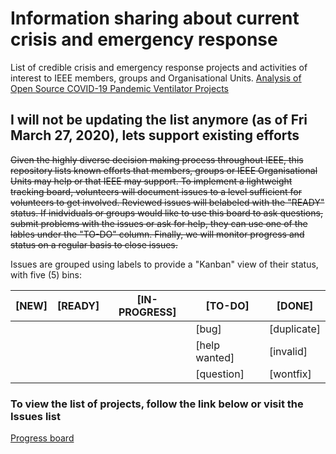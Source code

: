 # Information sharing about current crisis and emergency response
List of credible crisis and emergency response projects and activities of interest to IEEE members, groups and Organisational Units.
[Analysis of Open Source COVID-19 Pandemic Ventilator Projects](https://medium.com/@RobertLeeRead/analysis-of-open-source-covid-19-pandemic-ventilator-projects-27acf9075f7e)

## **I will not be updating the list anymore (as of Fri March 27, 2020), lets support existing efforts**

<s>Given the highly diverse decision making process throughout IEEE, this repository lists known efforts that members, groups or IEEE Organisational Units may help or that IEEE may support. 
To implement a lightweight tracking board, volunteers will document issues to a level sufficient for volunteers to get involved. Reviewed issues will belabeled with the "READY" status. 
If inidviduals or groups would like to use this board to ask questions, submit problems with the issues or ask for help, they can use one of the lables under the "TO-DO" column.
Finally, we will monitor progress and status on a regular basis to close issues.</s>

Issues are grouped using labels to provide a "Kanban" view of their status, with five (5) bins:

| **[NEW]** | **[READY]** | [IN-PROGRESS] | [TO-DO]        | [DONE]      |
| --------- | ----------- | ------------- | -------------- | ----------- |
|           |             |               |  [bug]         | [duplicate] |
|           |             |               |  [help wanted] | [invalid]   |
|           |             |               |  [question]    | [wontfix]   |

### To view the list of projects, follow the link below or visit the Issues list
[Progress board](https://github.com/IEEE-Humanitarian/crisis-rfi/projects/1)


